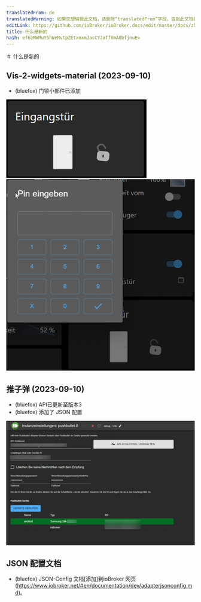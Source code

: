 ```yaml
---
translatedFrom: de
translatedWarning: 如果您想编辑此文档，请删除“translatedFrom”字段，否则此文档将再次自动翻译
editLink: https://github.com/ioBroker/ioBroker.docs/edit/master/docs/zh-cn/history/history.md
title: 什么是新的
hash: ef6eMWMuY5hWeMvtpZEtxnxmJacCYJaffVmAObfjnuE=
---
```

＃ 什么是新的
## Vis-2-widgets-material (2023-09-10)
* (bluefox) 门锁小部件已添加

![图片1](media/2023_09_10_vis-2-widgets-material-lock-1.png)![图片1](../../de/history/media/2023_09_10_vis-2-widgets-material-lock-2.png)

## 推子弹 (2023-09-10)
* (bluefox) API已更新至版本3
* (bluefox) 添加了 JSON 配置

 ![JSON 配置](../../de/history/media/2023_09_10_pushbullet.png)

## JSON 配置文档
* (bluefox) JSON-Config 文档[添加]到ioBroker 网页(https://www.iobroker.net/#en/documentation/dev/adapterjsonconfig.md)。